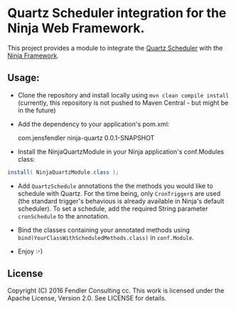 Quartz Scheduler integration for the Ninja Web Framework.
=========================================================
This project provides a module to integrate the [Quartz Scheduler](https://quartz-scheduler.org/) with the [Ninja Framework](https://github.com/ninjaframework/ninja).


## Usage:

- Clone the repository and install locally using `mvn clean compile install` (currently, this repository is not pushed to Maven Central - but might be in the future) 

- Add the dependency to your application's pom.xml:

    <dependency>
        <groupId>com.jensfendler</groupId>
        <artifactId>ninja-quartz</artifactId>
        <version>0.0.1-SNAPSHOT</version>
    </dependency>

- Install the NinjaQuartzModule in your Ninja application's conf.Modules class:

```java
install( NinjaQuartzModule.class );
```

- Add `QuartzSchedule` annotations the the methods you would like to schedule with Quartz. 
  For the time being, only `CronTrigger`s are used (the standard trigger's behavious is already available in Ninja's default scheduler).
  To set a schedule, add the required String parameter `cronSchedule` to the annotation.

- Bind the classes containing your annotated methods using `bind(YourClassWithScheduledMethods.class)` in `conf.Module`.

- Enjoy :-)


## License

Copyright (C) 2016 Fendler Consulting cc.
This work is licensed under the Apache License, Version 2.0. See LICENSE for details.
